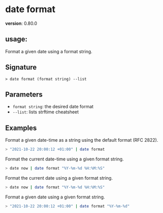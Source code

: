 # date format

**version**: 0.80.0

## **usage**:

Format a given date using a format string.

## Signature

`> date format (format string) --list`

## Parameters

- `format string`: the desired date format
- `--list`: lists strftime cheatsheet

## Examples

Format a given date-time as a string using the default format (RFC 2822).

```bash
> "2021-10-22 20:00:12 +01:00" | date format
```

Format the current date-time using a given format string.

```bash
> date now | date format "%Y-%m-%d %H:%M:%S"
```

Format the current date using a given format string.

```bash
> date now | date format "%Y-%m-%d %H:%M:%S"
```

Format a given date using a given format string.

```bash
> "2021-10-22 20:00:12 +01:00" | date format "%Y-%m-%d"
```

